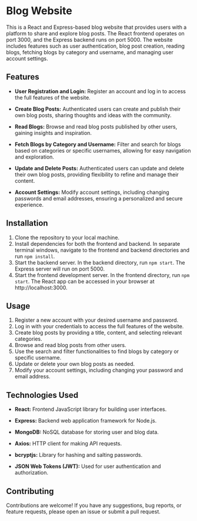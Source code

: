 # Blog Website

This is a React and Express-based blog website that provides users with a platform to share and explore blog posts. The React frontend operates on port 3000, and the Express backend runs on port 5000. The website includes features such as user authentication, blog post creation, reading blogs, fetching blogs by category and username, and managing user account settings.

## Features

- **User Registration and Login:** Register an account and log in to access the full features of the website.
  
- **Create Blog Posts:** Authenticated users can create and publish their own blog posts, sharing thoughts and ideas with the community.

- **Read Blogs:** Browse and read blog posts published by other users, gaining insights and inspiration.

- **Fetch Blogs by Category and Username:** Filter and search for blogs based on categories or specific usernames, allowing for easy navigation and exploration.

- **Update and Delete Posts:** Authenticated users can update and delete their own blog posts, providing flexibility to refine and manage their content.

- **Account Settings:** Modify account settings, including changing passwords and email addresses, ensuring a personalized and secure experience.

## Installation

1. Clone the repository to your local machine.
2. Install dependencies for both the frontend and backend. In separate terminal windows, navigate to the frontend and backend directories and run `npm install`.
3. Start the backend server. In the backend directory, run `npm start`. The Express server will run on port 5000.
4. Start the frontend development server. In the frontend directory, run `npm start`. The React app can be accessed in your browser at http://localhost:3000.

## Usage

1. Register a new account with your desired username and password.
2. Log in with your credentials to access the full features of the website.
3. Create blog posts by providing a title, content, and selecting relevant categories.
4. Browse and read blog posts from other users.
5. Use the search and filter functionalities to find blogs by category or specific username.
6. Update or delete your own blog posts as needed.
7. Modify your account settings, including changing your password and email address.

## Technologies Used

- **React:** Frontend JavaScript library for building user interfaces.
  
- **Express:** Backend web application framework for Node.js.

- **MongoDB:** NoSQL database for storing user and blog data.

- **Axios:** HTTP client for making API requests.

- **bcryptjs:** Library for hashing and salting passwords.

- **JSON Web Tokens (JWT):** Used for user authentication and authorization.

## Contributing

Contributions are welcome! If you have any suggestions, bug reports, or feature requests, please open an issue or submit a pull request.
